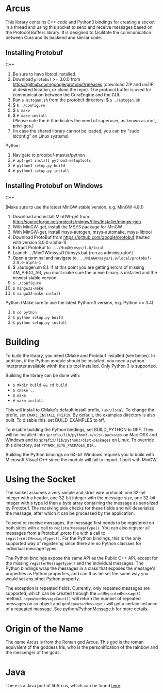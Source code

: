 Arcus
=====

This library contains C++ code and Python3 bindings for creating a socket in a thread
and using this socket to send and receive messages based on the Protocol Buffers
library. It is designed to facilitate the communication between Cura and its
backend and similar code.

Installing Protobuf
-------------------
C++

1. Be sure to have libtool installed.
2. Download ```protobuf``` >= 3.0.0 from https://github.com/google/protobuf/releases (download ZIP and unZIP at desired location, or clone the repo). The protocol buffer is used for communication between the CuraEngine and the GUI.
3. Run ```$ autogen.sh``` from the protobuf directory: 
   $ ```$ ./autogen.sh```
4. $ ```$ ./configure```
5. $ ```$ make```
6. $ ```# make install```  
   (Please note the ```#```. It indicates the need of superuser, as known as root, priviliges.)
7. (In case the shared library cannot be loaded, you can try "sudo ldconfig" on Linux systems)

Python

1. Navigate to protobuf-master/python
2. ```# apt-get install python3-setuptools```
3. ```# python3 setup.py build ```
4. ```# python3 setup.py install```

Installing Protobuf on Windows
------------------------------
C++

(Make sure to use the latest MinGW stable version, e.g. MinGW 4.8.1)

1. Download and install MinGW-get from http://sourceforge.net/projects/mingw/files/Installer/mingw-get/
2. With MinGW-get, install the MSYS package for MinGW
3. With MinGW-get, install msys-autogen, msys-automake, msys-libtool
4. Download ProtoBuf from https://github.com/google/protobuf (tested with version 3.0.0-alpha-1)
5. Extract ProtoBuf to ```.../MinGW/msys/1.0/local```
6. Launch .../MinGW/msys/1.0/msys.bat (run as administrator!)
7. Open a terminal and navigate to ```.../MinGW/msys/1.0/local/protobuf-3.0.0-alpha-1```
8. $ ./autogen.sh
	8.1. If at this point you are getting errors of missing AM_PROG_AR, you must make sure the ar.exe binary is installed and the newest stable version.
9. ```$ ./configure```
10. ```$ mingw32-make```
11. ```$ mingw32-make install```

Python
(Make sure to use the latest Python-3 version, e.g. Python >= 3.4)

1. ```$ cd python```
2. ```$ python setup.py build```
3. ```$ python setup.py install```

Building
========

To build the library, you need CMake and Protobuf installed (see below). In addition, if the
Python module should be installed, you need a python interpreter available withh the sip tool
installed. Only Python 3 is supported.

Building the library can be done with:

- ```$ mkdir build && cd build```
- ```$ cmake ..```
- ```$ make```
- ```# make install```

This will install to CMake's default install prefix, ```/usr/local```. To change the
prefix, set ```CMAKE_INSTALL_PREFIX```. By default, the examples directory is also built.
To disable this, set BUILD_EXAMPLES to off.

To disable building the Python bindings, set BUILD_PYTHON to OFF. They will be installed
into ```$prefix/lib/python3.4/site-packages``` on Mac OSX and Windows and to 
```$prefix/lib/python3/dist-packages``` on Linux. To override this directory, set 
```PYTHON_SITE_PACKAGES_DIR``` .

Building the Python bindings on 64-bit Windows requires you to build with Microsoft Visual
C++ since the module will fail to import if built with MinGW.

Using the Socket
================

The socket assumes a very simple and strict wire protocol: one 32-bit integer with
a header, one 32-bit integer with the message size, one 32-bit integer with a type id
then a byte array containing the message as serialized by Protobuf. The receiving side
checks for these fields and will deserialize the message, after which it can be processed 
by the application.

To send or receive messages, the message first needs to be registered on both sides with 
a call to `registerMessageType()`. You can also register all messages from a Protobuf 
 .proto file with a call to `registerAllMessageTypes()`. For the Python bindings, this 
is the only supported way of registering since there are no Python classses for 
individual message types.

The Python bindings expose the same API as the Public C++ API, except for the missing
`registerMessageType()` and the individual messages. The Python bindings wrap the
messages in a class that exposes the message's properties as Python properties, and
can thus be set the same way you would set any other Python property. 

The exception is repeated fields. Currently, only repeated messages are supported, which
can be created through the `addRepeatedMessage()` method. `repeatedMessageCount()` will
return the number of repeated messages on an object and `getRepeatedMessage()` will get
a certain instance of a repeated message. See python/PythonMessage.h for more details.

Origin of the Name
==================

The name Arcus is from the Roman god Arcus. This god is the roman equivalent of
the goddess Iris, who is the personification of the rainbow and the messenger
of the gods.

Java
====
There is a Java port of libArcus, which can be found [here](https://github.com/Ocarthon/libArcus-Java).
